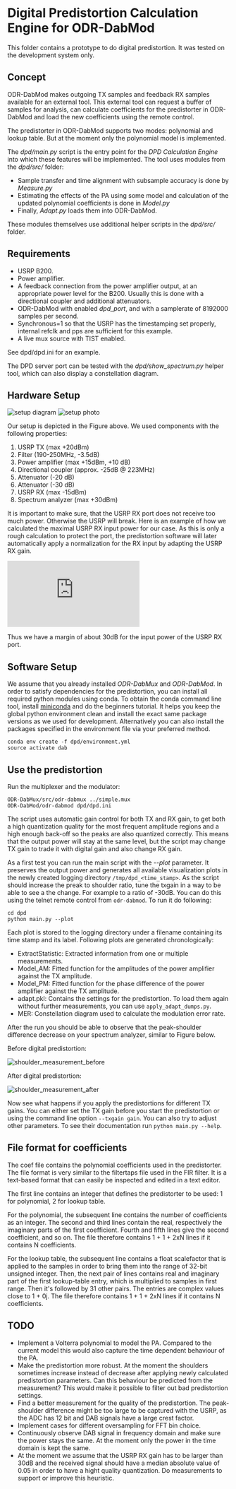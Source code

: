 Digital Predistortion Calculation Engine for ODR-DabMod
=======================================================

This folder contains a prototype to do digital predistortion. It was tested on
the development system only.

Concept
-------

ODR-DabMod makes outgoing TX samples and feedback RX samples available for an external tool. This
external tool can request a buffer of samples for analysis, can calculate coefficients for the
predistorter in ODR-DabMod and load the new coefficients using the remote control.

The predistorter in ODR-DabMod supports two modes: polynomial and lookup table.
But at the moment only the polynomial model is implemented.

The *dpd/main.py* script is the entry point for the *DPD Calculation Engine* into which these
features will be implemented. The tool uses modules from the *dpd/src/* folder:

- Sample transfer and time alignment with subsample accuracy is done by *Measure.py*
- Estimating the effects of the PA using some model and calculation of the updated
  polynomial coefficients is done in *Model.py*
- Finally, *Adapt.py* loads them into ODR-DabMod.

These modules themselves use additional helper scripts in the *dpd/src/* folder.

Requirements
------------

- USRP B200.
- Power amplifier.
- A feedback connection from the power amplifier output, at an appropriate power level for the B200.
  Usually this is done with a directional coupler and additional attenuators.
- ODR-DabMod with enabled *dpd_port*, and with a samplerate of 8192000 samples per second.
- Synchronous=1 so that the USRP has the timestamping set properly, internal refclk and pps
  are sufficient for this example.
- A live mux source with TIST enabled.

See dpd/dpd.ini for an example.

The DPD server port can be tested with the *dpd/show_spectrum.py* helper tool, which can also display
a constellation diagram.

Hardware Setup
--------------

![setup diagram](img/setup_diagram.svg)
![setup photo](img/setup_photo.svg)

Our setup is depicted in the Figure above. We used components with the following properties:
 1. USRP TX (max +20dBm)
 2. Filter (190-250MHz, -3.5dB)
 3. Power amplifier (max +15dBm, +10 dB)
 4. Directional coupler (approx. -25dB @ 223MHz)
 5. Attenuator (-20 dB)
 6. Attenuator (-30 dB)
 7. USRP RX (max -15dBm)
 8. Spectrum analyzer (max +30dBm)

It is important to make sure, that the USRP RX port does not receive too much power. Otherwise the USRP will break. Here is an example of how we calculated the maximal USRP RX input power for our case. As this is only a rough calculation to protect the port, the predistortion software will later automatically apply a normalization for the RX input by adapting the USRP RX gain.


![P_{TX} + P_{PA} - P_{SP} - P_{AT} = 20dBm + 10dB -25dB -50dB = -45dBm](http://www.sciweavers.org/tex2img.php?eq=P_%7BTX%7D+%2B+P_%7BPA%7D+-+P_%7BSP%7D+-+P_%7BAT%7D+%3D+20dBm+%2B+10dB+-25dB+-50dB+%3D+-45dBm&bc=White&fc=Black&im=jpg&fs=12&ff=arev&edit=)

Thus we have a margin of about 30dB for the input power of the USRP RX port.


Software Setup
--------------

We assume that you already installed *ODR-DabMux* and *ODR-DabMod*. In order to satisfy dependencies for the predistortion, you can install all required python modules using conda. To obtain the conda command line tool, install [miniconda](https://conda.io/docs/user-guide/install/linux.html) and do the beginners tutorial. It helps you keep the global python environment clean and install the exact same package versions as we used for development. Alternatively you can also install the packages specified in the environment file via your preferred method.

```
conda env create -f dpd/environment.yml
source activate dab
```

Use the predistortion
----------------------

Run the multiplexer and the modulator:

```
ODR-DabMux/src/odr-dabmux ../simple.mux
ODR-DabMod/odr-dabmod dpd/dpd.ini
```

The script uses automatic gain control for both TX and RX gain, to get both a high quantization quality for the most frequent amplitude regions and a high enough back-off so the peaks are also quantized correctly. This means that the output power will stay at the same level, but the script may change TX gain to trade it with digital gain and also change RX gain.

As a first test you can run the main script with the *--plot* parameter. It preserves the output power and generates all available visualization plots in the newly created logging directory `/tmp/dpd_<time_stamp>`. As the script should increase the preak to shoulder ratio, tune the txgain in a way to be able to see a the change. For example to a ratio of -30dB. You can do this using the telnet remote control from `odr-dabmod`. To run it do following:

```
cd dpd
python main.py --plot
```

Each plot is stored to the logging directory under a filename containing its time stamp and its label. Following plots are generated chronologically:

 - ExtractStatistic: Extracted information from one or multiple measurements.
 - Model\_AM: Fitted function for the amplitudes of the power amplifier against the TX amplitude.
 - Model\_PM: Fitted function for the phase difference of the power amplifier against the TX amplitude.
 - adapt.pkl: Contains the settings for the predistortion. To load them again without further measurements, you can use `apply_adapt_dumps.py`.
 - MER: Constellation diagram used to calculate the modulation error rate.

After the run you should be able to observe that the peak-shoulder difference decrease on your spectrum analyzer, similar to Figure below.

Before digital predistortion:

![shoulder_measurement_before](img/shoulder_measurement_before.png)

After digital predistortion:

![shoulder_measurement_after](img/shoulder_measurement_after.png)

Now see what happens if you apply the predistortions for different TX gains. You can either set the TX gain before you start the predistortion or using the command line option `--txgain gain`. You can also try to adjust other parameters. To see their documentation run `python main.py --help`.

File format for coefficients
----------------------------
The coef file contains the polynomial coefficients used in the predistorter. The file format is
very similar to the filtertaps file used in the FIR filter. It is a text-based format that can
easily be inspected and edited in a text editor.

The first line contains an integer that defines the predistorter to be used:
1 for polynomial, 2 for lookup table.

For the polynomial, the subsequent line contains the number of coefficients
as an integer. The second and third lines contain the real, respectively the
imaginary parts of the first coefficient. Fourth and fifth lines give the
second coefficient, and so on. The file therefore contains 1 + 1 + 2xN lines if
it contains N coefficients.

For the lookup table, the subsequent line contains a float scalefactor that is
applied to the samples in order to bring them into the range of 32-bit unsigned
integer. Then, the next pair of lines contains real and imaginary part of the first
lookup-table entry, which is multiplied to samples in first range. Then it's
followed by 31 other pairs. The entries are complex values close to 1 + 0j.
The file therefore contains 1 + 1 + 2xN lines if it contains N coefficients.

TODO
----

 - Implement a Volterra polynomial to model the PA. Compared to the current model this would also capture the time dependent behaviour of the PA.
 - Make the predistortion more robust. At the moment the shoulders sometimes increase instead of decrease after applying newly calculated predistortion parameters. Can this behaviour be predicted from the measurement? This would make it possible to filter out bad predistortion settings.
 - Find a better measurement for the quality of the predistortion. The peak-shoulder difference might be too large to be captured with the USRP, as the ADC has 12 bit and DAB signals have a large crest factor.
 - Implement cases for different oversampling for FFT bin choice.
 - Continuously observe DAB signal in frequency domain and make sure the power stays the same. At the moment only the power in the time domain is kept the same.
 - At the moment we assume that the USRP RX gain has to be larger than 30dB and the received signal should have a median absolute value of 0.05 in order to have a hight quality quantization. Do measurements to support or improve this heuristic.

